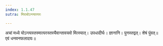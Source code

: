 ```yaml
---
index: 1.1.47
sutra: मिदचोऽन्त्यात्परः

---
```

अचां मध्ये योऽन्त्यस्तस्मात्परस्तस्यैवान्तावयवो मित्स्यात्। उपधादीर्घः। ज्ञानानि। पुनस्तद्वत्। शेषं पुंवत्॥ एवं धनवनफलादयः॥